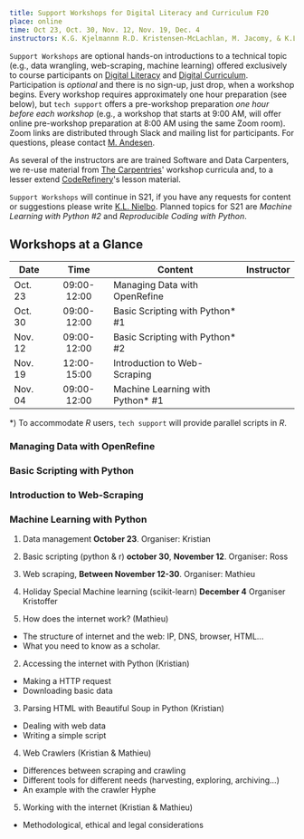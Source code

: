 ```yaml
title: Support Workshops for Digital Literacy and Curriculum F20
place: online
time: Oct 23, Oct. 30, Nov. 12, Nov. 19, Dec. 4
instructors: K.G. Kjelmannm R.D. Kristensen-McLachlan, M. Jacomy, & K.L. Nielbo
```

`Support Workshops` are optional hands-on introductions to a technical topic (e.g., data wrangling, web-scraping, machine learning) offered exclusively to course participants on [Digital Literacy](https://dighumlab.org/dl/) and [Digital Curriculum](https://dighumlab.org/dc/). Participation is _optional_ and there is no sign-up, just drop, when a workshop begins. Every workshop requires approximately one hour preparation (see below), but `tech support` offers a pre-workshop preparation _one hour before each workshop_ (e.g., a workshop that starts at 9:00 AM, will offer online pre-workshop preparation at 8:00 AM using the same Zoom room). Zoom links are distributed through Slack and mailing list for participants. For questions, please contact [M. Andesen](mailto:m.andersen@au.dk?subject=[DL2]%20Support%20Workshops%20F20).

As several of the instructors are are trained Software and Data Carpenters, we re-use material from [The Carpentries](https://carpentries.org/)' workshop curricula and, to a lesser extend [CodeRefinery](https://coderefinery.org/)'s lesson material.

`Support Workshops` will continue in S21, if you have any requests for content or suggestions please write [K.L. Nielbo](mailto:kln@cas.au.dk?subject=[DL2]%20Support%20Workshops%20F20). Planned topics for S21 are _Machine Learning with Python #2_ and _Reproducible Coding with Python_.


## Workshops at a Glance ##
| Date    | Time        | Content             | Instructor          |
| ------- |:-----------:|---------------------| ------------------ |
| Oct. 23 | 09:00-12:00 | Managing Data with OpenRefine |   |
| Oct. 30 | 09:00-12:00 | Basic Scripting with Python* #1 |   |
| Nov. 12 | 09:00-12:00 | Basic Scripting with Python* #2 |   |
| Nov. 19 | 12:00-15:00 | Introduction to Web-Scraping |   |
| Nov. 04 | 09:00-12:00 | Machine Learning with Python* #1 |   |

*) To accommodate _R_ users, `tech support` will provide parallel scripts in _R_.

### Managing Data with OpenRefine ###

### Basic Scripting with Python ###

### Introduction to Web-Scraping ###

### Machine Learning with Python ###






1. Data management **October 23**. Organiser: Kristian
2. Basic scripting (python & r) **october 30**, **November 12**. Organiser: Ross
3. Web scraping, **Between November 12-30**. Organiser: Mathieu
4. Holiday Special Machine learning (scikit-learn) **December 4** Organiser Kristoffer





1. How does the internet work? (Mathieu)
 - The structure of internet and the web: IP, DNS, browser, HTML...
 - What you need to know as a scholar.
2. Accessing the internet with Python (Kristian)
 - Making a HTTP request
 - Downloading basic data
3. Parsing HTML with Beautiful Soup in Python (Kristian)
 - Dealing with web data
 - Writing a simple script
4. Web Crawlers (Kristian & Mathieu)
 - Differences between scraping and crawling
 - Different tools for different needs (harvesting, exploring, archiving...)
 - An example with the crawler Hyphe
5. Working with the internet (Kristian & Mathieu)
 - Methodological, ethical and legal considerations
